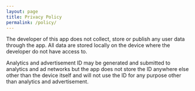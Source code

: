 ```yaml
---
layout: page
title: Privacy Policy
permalink: /policy/
---
```



The developer of this app does not collect, store or publish any user data through the app. All data are stored locally on the device where the developer do not have access to.

Analytics and advertisement ID may be generated and submitted to analytics and ad networks but the app does not store the ID anywhere else other than the device itself and will not use the ID for any purpose other than analytics and advertisement.

